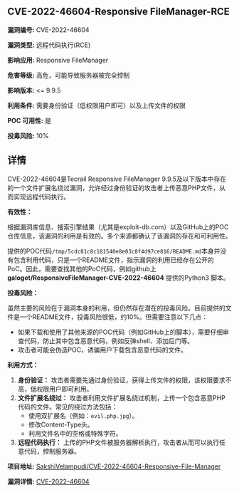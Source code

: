 ## CVE-2022-46604-Responsive FileManager-RCE

**漏洞编号:** CVE-2022-46604

**漏洞类型:** 远程代码执行(RCE)

**影响应用:** Responsive FileManager

**危害等级:** 高危，可能导致服务器被完全控制

**影响版本:** <= 9.9.5

**利用条件:** 需要身份验证（低权限用户即可）以及上传文件的权限

**POC 可用性:** 是

**投毒风险:** 10%

## 详情

CVE-2022-46604是Tecrail Responsive FileManager 9.9.5及以下版本中存在的一个文件扩展名绕过漏洞，允许经过身份验证的攻击者上传恶意PHP文件，从而实现远程代码执行。

**有效性：**

根据漏洞库信息、搜索引擎结果（尤其是exploit-db.com）以及GitHub上的POC仓库信息，该漏洞的利用是有效的。多个来源都确认了该漏洞的存在和可利用性。

提供的POC代码`/tmp/5cdc81c8c181540e8e03c8f4d97ce816/README.md`本身并没有包含利用代码，只是一个README文件，指示漏洞的利用已经存在公开的PoC。因此，需要查找其他的PoC代码，例如github上 **galoget/ResponsiveFileManager-CVE-2022-46604** 提供的Python3 脚本。

**投毒风险：**

虽然主要的风险在于漏洞本身的利用，但仍然存在潜在的投毒风险。目前提供的文件是一个README文件，投毒风险很低，约10%。但需要注意以下几点：

*   如果下载和使用了其他来源的POC代码（例如GitHub上的脚本），需要仔细审查代码，防止其中包含恶意代码，例如反弹shell、添加后门等。
*   攻击者可能会伪造POC，诱骗用户下载包含恶意代码的文件。

**利用方式：**

1.  **身份验证：** 攻击者需要先通过身份验证，获得上传文件的权限，该权限要求不高，低权限用户即可利用。
2.  **文件扩展名绕过：** 攻击者利用文件扩展名绕过机制，上传一个包含恶意PHP代码的文件。常见的绕过方法包括：
    *   使用双扩展名（例如：`evil.php.jpg`）。
    *   修改Content-Type头。
    *   利用文件名中的空格或特殊字符。
3.  **远程代码执行：** 上传的PHP文件被服务器解析执行，攻击者从而可以执行任意代码，控制服务器。

**项目地址:** [SakshiVelampudi/CVE-2022-46604-Responsive-File-Manager](https://github.com/SakshiVelampudi/CVE-2022-46604-Responsive-File-Manager)

**漏洞详情:** [CVE-2022-46604](https://nvd.nist.gov/vuln/detail/CVE-2022-46604)